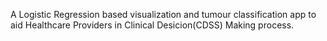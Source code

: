 A Logistic Regression based visualization and tumour classification app to aid Healthcare Providers in Clinical Desicion(CDSS) Making process.
